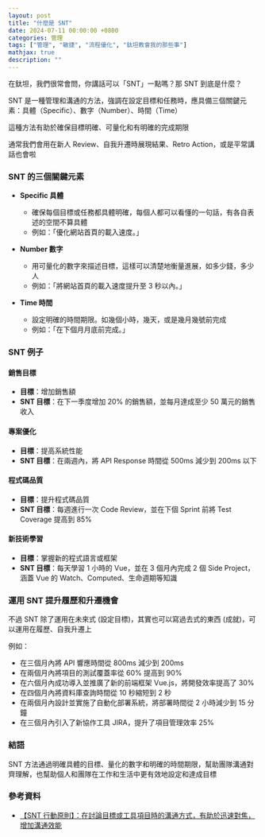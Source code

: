 ```yaml
---
layout: post
title: "什麼是 SNT"
date: 2024-07-11 00:00:00 +0800
categories: 管理
tags: ["管理", "敏捷", "流程優化", "鈦坦教會我的那些事"]
mathjax: true
description: ""
---
```


在鈦坦，我們很常會問，你講話可以「SNT」一點嗎？那 SNT 到底是什麼？

SNT 是一種管理和溝通的方法，強調在設定目標和任務時，應具備三個關鍵元素：具體（Specific）、數字（Number）、時間（Time）

這種方法有助於確保目標明確、可量化和有明確的完成期限

通常我們會用在新人 Review、自我升遷時展現結果、Retro Action，或是平常講話也會啦

### SNT 的三個關鍵元素

- **Specific 具體**
   - 確保每個目標或任務都具體明確，每個人都可以看懂的一句話，有各自表述的空間不算具體
   - 例如：「優化網站首頁的載入速度。」

- **Number 數字**
   - 用可量化的數字來描述目標，這樣可以清楚地衡量進展，如多少錢，多少人
   - 例如：「將網站首頁的載入速度提升至 3 秒以內。」

- **Time 時間**
   - 設定明確的時間期限。如幾個小時，幾天，或是幾月幾號前完成
   - 例如：「在下個月月底前完成。」

### SNT 例子

#### 銷售目標
- **目標**：增加銷售額
- **SNT 目標**：在下一季度增加 20% 的銷售額，並每月達成至少 50 萬元的銷售收入

#### 專案優化
- **目標**：提高系統性能
- **SNT 目標**：在兩週內，將 API Response 時間從 500ms 減少到 200ms 以下

#### 程式碼品質
- **目標**：提升程式碼品質
- **SNT 目標**：每週進行一次 Code Review，並在下個 Sprint 前將 Test Coverage 提高到 85%

#### 新技術學習
- **目標**：掌握新的程式語言或框架
- **SNT 目標**：每天學習 1 小時的 Vue，並在 3 個月內完成 2 個 Side Project，涵蓋 Vue 的 Watch、Computed、生命週期等知識

### 運用 SNT 提升履歷和升遷機會

不過 SNT 除了運用在未來式 (設定目標)，其實也可以寫過去式的東西 (成就)，可以運用在履歷、自我升遷上

例如：
- 在三個月內將 API 響應時間從 800ms 減少到 200ms
- 在兩個月內將項目的測試覆蓋率從 60% 提高到 90%
- 在六個月內成功導入並推廣了新的前端框架 Vue.js，將開發效率提高了 30%
- 在四個月內將資料庫查詢時間從 10 秒縮短到 2 秒
- 在兩個月內設計並實施了自動化部署系統，將部署時間從 2 小時減少到 15 分鐘
- 在三個月內引入了新協作工具 JIRA，提升了項目管理效率 25%

### 結語

SNT 方法通過明確具體的目標、量化的數字和明確的時間期限，幫助團隊溝通對齊理解，也幫助個人和團隊在工作和生活中更有效地設定和達成目標

### 參考資料

- [【SNT 行動原則】：在討論目標或工具項目時的溝通方式，有助於迅速對焦，增加溝通效能](https://www.titansoft.com/tw/agile_toolkits/SNT)
